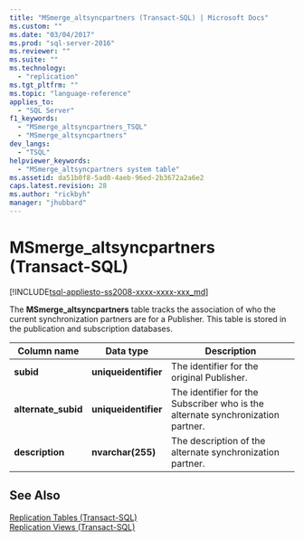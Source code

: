 ```yaml
---
title: "MSmerge_altsyncpartners (Transact-SQL) | Microsoft Docs"
ms.custom: ""
ms.date: "03/04/2017"
ms.prod: "sql-server-2016"
ms.reviewer: ""
ms.suite: ""
ms.technology: 
  - "replication"
ms.tgt_pltfrm: ""
ms.topic: "language-reference"
applies_to: 
  - "SQL Server"
f1_keywords: 
  - "MSmerge_altsyncpartners_TSQL"
  - "MSmerge_altsyncpartners"
dev_langs: 
  - "TSQL"
helpviewer_keywords: 
  - "MSmerge_altsyncpartners system table"
ms.assetid: da51b0f8-5ad0-4aeb-96ed-2b3672a2a6e2
caps.latest.revision: 28
ms.author: "rickbyh"
manager: "jhubbard"
---
```

# MSmerge_altsyncpartners (Transact-SQL)
[!INCLUDE[tsql-appliesto-ss2008-xxxx-xxxx-xxx_md](../../database-engine/configure/windows/includes/tsql-appliesto-ss2008-xxxx-xxxx-xxx-md.md)]

  The **MSmerge_altsyncpartners** table tracks the association of who the current synchronization partners are for a Publisher. This table is stored in the publication and subscription databases.  
  
|Column name|Data type|Description|  
|-----------------|---------------|-----------------|  
|**subid**|**uniqueidentifier**|The identifier for the original Publisher.|  
|**alternate_subid**|**uniqueidentifier**|The identifier for the Subscriber who is the alternate synchronization partner.|  
|**description**|**nvarchar(255)**|The description of the alternate synchronization partner.|  
  
## See Also  
 [Replication Tables &#40;Transact-SQL&#41;](../../relational-databases/system-tables/replication-tables-transact-sql.md)   
 [Replication Views &#40;Transact-SQL&#41;](../../relational-databases/system-views/replication-views-transact-sql.md)  
  
  